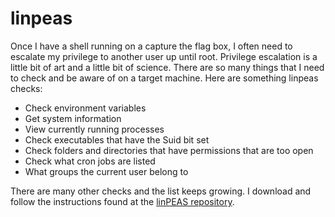 # linpeas

Once I have a shell running on a capture the flag box, I often need to escalate my privilege to another user up until root. Privilege escalation is a little bit of art and a little bit of science. There are so many things that I need to check and be aware of on a target machine. Here are something linpeas checks:

- Check environment variables
- Get system information
- View currently running processes
- Check executables that have the Suid bit set
- Check folders and directories that have permissions that are too open
- Check what cron jobs are listed
- What groups the current user belong to

There are many other checks and the list keeps growing. I download and follow the instructions found at the [linPEAS repository](https://github.com/peass-ng/PEASS-ng/tree/master/linPEAS). 
